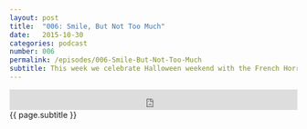 ```yaml
---
layout: post
title:  "006: Smile, But Not Too Much"
date:   2015-10-30
categories: podcast
number: 006
permalink: /episodes/006-Smile-But-Not-Too-Much
subtitle: This week we celebrate Halloween weekend with the French Horror film, Eyes Without A Face! We discuss score, the role of guilt inside of Dr. Génnessier, how the psychology of the characters played a part in this being an unconventional horror film, and gore. <br><br>Spooky!
---
```


<iframe frameborder='0' height='36px' scrolling='no' seamless src='https://simplecast.fm/e/19384?style=dark' width='100%'></iframe>

<br>
<span class="episode_text">
{{ page.subtitle }}
</span>
<br><br>
